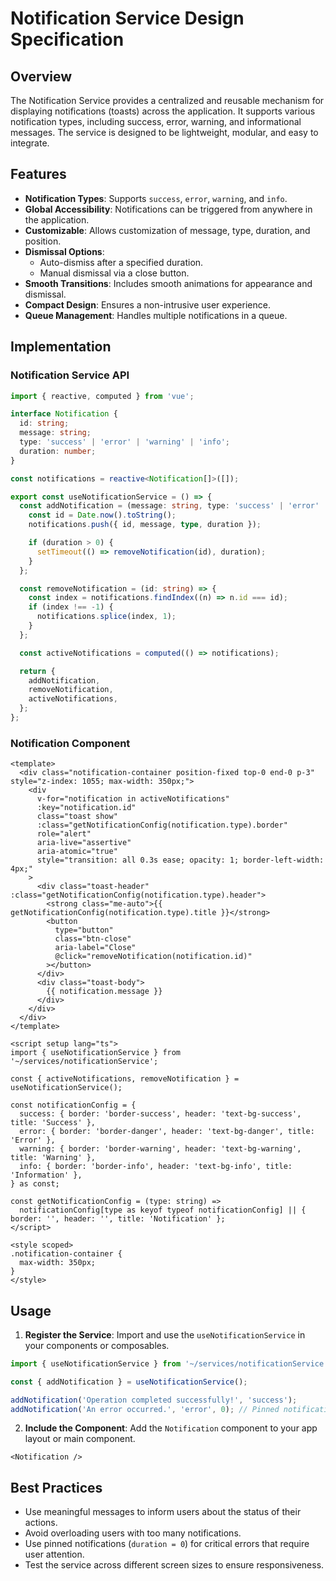 # Notification Service Design Specification

## Overview

The Notification Service provides a centralized and reusable mechanism for displaying notifications (toasts) across the application. It supports various notification types, including success, error, warning, and informational messages. The service is designed to be lightweight, modular, and easy to integrate.

## Features

- **Notification Types**: Supports `success`, `error`, `warning`, and `info`.
- **Global Accessibility**: Notifications can be triggered from anywhere in the application.
- **Customizable**: Allows customization of message, type, duration, and position.
- **Dismissal Options**:
  - Auto-dismiss after a specified duration.
  - Manual dismissal via a close button.
- **Smooth Transitions**: Includes smooth animations for appearance and dismissal.
- **Compact Design**: Ensures a non-intrusive user experience.
- **Queue Management**: Handles multiple notifications in a queue.

## Implementation

### Notification Service API

```typescript
import { reactive, computed } from 'vue';

interface Notification {
  id: string;
  message: string;
  type: 'success' | 'error' | 'warning' | 'info';
  duration: number;
}

const notifications = reactive<Notification[]>([]);

export const useNotificationService = () => {
  const addNotification = (message: string, type: 'success' | 'error' | 'warning' | 'info', duration = 5000) => {
    const id = Date.now().toString();
    notifications.push({ id, message, type, duration });

    if (duration > 0) {
      setTimeout(() => removeNotification(id), duration);
    }
  };

  const removeNotification = (id: string) => {
    const index = notifications.findIndex((n) => n.id === id);
    if (index !== -1) {
      notifications.splice(index, 1);
    }
  };

  const activeNotifications = computed(() => notifications);

  return {
    addNotification,
    removeNotification,
    activeNotifications,
  };
};
```

### Notification Component

```vue
<template>
  <div class="notification-container position-fixed top-0 end-0 p-3" style="z-index: 1055; max-width: 350px;">
    <div
      v-for="notification in activeNotifications"
      :key="notification.id"
      class="toast show"
      :class="getNotificationConfig(notification.type).border"
      role="alert"
      aria-live="assertive"
      aria-atomic="true"
      style="transition: all 0.3s ease; opacity: 1; border-left-width: 4px;"
    >
      <div class="toast-header" :class="getNotificationConfig(notification.type).header">
        <strong class="me-auto">{{ getNotificationConfig(notification.type).title }}</strong>
        <button
          type="button"
          class="btn-close"
          aria-label="Close"
          @click="removeNotification(notification.id)"
        ></button>
      </div>
      <div class="toast-body">
        {{ notification.message }}
      </div>
    </div>
  </div>
</template>

<script setup lang="ts">
import { useNotificationService } from '~/services/notificationService';

const { activeNotifications, removeNotification } = useNotificationService();

const notificationConfig = {
  success: { border: 'border-success', header: 'text-bg-success', title: 'Success' },
  error: { border: 'border-danger', header: 'text-bg-danger', title: 'Error' },
  warning: { border: 'border-warning', header: 'text-bg-warning', title: 'Warning' },
  info: { border: 'border-info', header: 'text-bg-info', title: 'Information' },
} as const;

const getNotificationConfig = (type: string) =>
  notificationConfig[type as keyof typeof notificationConfig] || { border: '', header: '', title: 'Notification' };
</script>

<style scoped>
.notification-container {
  max-width: 350px;
}
</style>
```

## Usage

1. **Register the Service**: Import and use the `useNotificationService` in your components or composables.

```typescript
import { useNotificationService } from '~/services/notificationService';

const { addNotification } = useNotificationService();

addNotification('Operation completed successfully!', 'success');
addNotification('An error occurred.', 'error', 0); // Pinned notification
```

2. **Include the Component**: Add the `Notification` component to your app layout or main component.

```vue
<Notification />
```

## Best Practices

- Use meaningful messages to inform users about the status of their actions.
- Avoid overloading users with too many notifications.
- Use pinned notifications (`duration = 0`) for critical errors that require user attention.
- Test the service across different screen sizes to ensure responsiveness.
